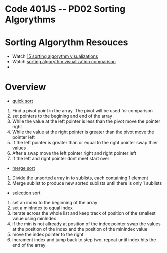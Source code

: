 Code 401JS -- PD02 Sorting Algorythms 
================================

# Sorting Algorythm Resouces
* Watch [15 sorting algorythm visualizations]
* Watch [sorting algorythm visualization comparison]
* 

# Overview
* [quick sort]
 1. Find a pivot point in the array. The pivot will be used for comparison
 2. set pointers to the begining and end of the array
 3. While the value at the left pointer is less than the pivot move the pointer right
 4. While the value at the right pointer is greater than the pivot move the pointer left
 5. If the left pointer is greater than or equal to the right pointer swap thier values
 6. After a swap move the left pointer right and right pointer left
 7. If the left and right pointer dont meet start over

* [merge sort]
 1. Divide the unsorted array in to sublists, each containing 1 element
 2. Merge sublist to produce new sorted sublists until there is only 1 sublists

* [selection sort] 
 1. set an index to the beginning of the array
 2. set a minIndex to equal index
 3. iterate across the whole list and keep track of position of the smallest value using minIndex
 4. if the min is not allready at position of the index pointer  swap the values at the position of the index and the position of the minIndex value
 5. move the index pointer to the right 
 6. incrament index and jump back to step two, repeat until index hits the end of the array 

[15 sorting algorythm visualizations]: https:/www.youtube.com/watch?v=kPRA0W1kECg
[sorting algorythm visualization comparison]: https://www.youtube.com/watch?v=ZZuD6iUe3Pc
[quick sort]: https://en.wikipedia.org/wiki/Quicksort
[merge sort]: https://en.wikipedia.org/wiki/Merge_sort
[selection sort]: https://en.wikipedia.org/wiki/Selection_sort
